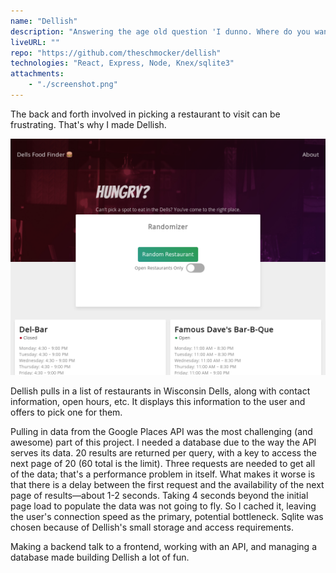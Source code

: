 ```yaml
---
name: "Dellish"
description: "Answering the age old question 'I dunno. Where do you wanna eat?'"
liveURL: ""
repo: "https://github.com/theschmocker/dellish"
technologies: "React, Express, Node, Knex/sqlite3"
attachments:
    - "./screenshot.png"
---
```


The back and forth involved in picking a restaurant to visit can be frustrating. That's why I made Dellish.

![Screenshot of Dellish](./screenshot.png "Screenshot of Dellish")

Dellish pulls in a list of restaurants in Wisconsin Dells, along with contact information, open hours, etc. It displays this information to the user and offers to pick one for them. 

Pulling in data from the Google Places API was the most challenging (and awesome) part of this project. I needed a database due to the way the API serves its data. 20 results are returned per query, with a key to access the next page of 20 (60 total is the limit). Three requests are needed to get all of the data; that's a performance problem in itself. What makes it worse is that there is a delay between the first request and the availability of the next page of results&mdash;about 1-2 seconds. Taking 4 seconds beyond the initial page load to populate the data was not going to fly. So I cached it, leaving the user's connection speed as the primary, potential bottleneck. Sqlite was chosen because of Dellish's small storage and access requirements.

Making a backend talk to a frontend, working with an API, and managing a database made building Dellish a lot of fun.

